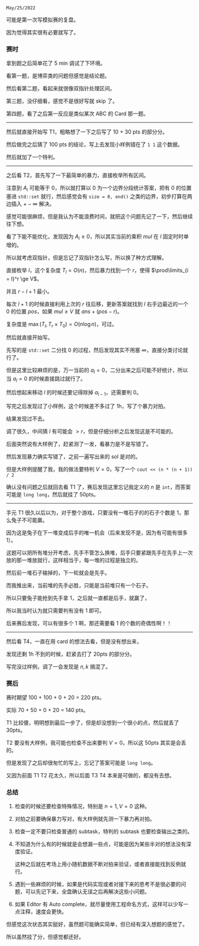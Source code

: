 `May/25/2022`

可能是第一次写模拟赛的复盘。

因为觉得其实很有必要就写了。

### 赛时

拿到题之后简单花了 5 min 调试了下环境。

看第一题，是博弈类的问题但感觉是结论题。

然后看第二题，看起来就很像双指针处理区间。

第三题，没仔细看，感觉不是很好写就 skip 了。

第四题，看了之后第一反应是类似某次 ABC 的 Card 那一题。

----

然后就直接开始写 T1，粗略想了一下之后写了 10 + 30 pts 的部分分。

然后做完之后猜了 100 pts 的结论，写上去发现小样例错在了 `1 1` 这个数据。

然后就加了一个特判。

---

之后看 T2，首先写了一下最简单的暴力，直接枚举所有区间。

注意到 $A_i$ 可能等于 0，所以就打算以 0 为一个边界分段统计答案，把有 0 的位置塞进 `std::set` 就行，然后感觉会有 `size = 0, end()` 之类的边界，初步打算在两边插入 $+-\infty$ 解决。

感觉可能很麻烦，但是我认为不能浪费时间，就把这个问题先记了一下，然后继续往下想。

看了下能不能优化，发现因为 $A_i \ge 0$，所以其实当前的乘积 $mul$ 在 $l$ 固定时时单增的。

所以就考虑双指针，但是忘记了双指针怎么写，所以换了种方式理解。

直接枚举 $l$，这个复杂度 $T_l = O(n)$，然后暴力找到一个 $r$，使得 $\prod\limits_{i = l}^r \ge V$。

并且 $r - l + 1$ 最小。

每次 $l + 1$ 的时候直接利用上次的 $r$ 往后移，更新答案就找到 $l$ 右手边最近的一个 $0$ 的位置 $pos$，如果 $mul \ge V$ 就 $ans + (pos - r)$。

复杂度是 $\max(T_l,T_r\times T_0) = O(n \log n)$，可过。

然后就直接开始写。

先写的是 `std::set` 二分找 $0$ 的过程，然后发现其实不用塞 $\infty$，直接分类讨论就行了。

但是这里比较麻烦的是，万一当前的 $a_l = 0$，二分出来之后可能不好统计，所以当 $a_l = 0$ 的时候直接跳过就行了。

然后想起来移动 $l$ 的时候还要记得除掉 $a_{l - 1}$，还需要判 $0$。

写完之后发现过了小样例，这个时候差不多过了 1h，写了个暴力对拍。

结果发现过不去。

调了很久，中间猜 $l$ 有可能会 $>r$，但是仔细分析之后发现这是不可能的。

后面突然说有大样例了，赶紧测了一发，看暴力是不是写错了。

然后发现暴力确实写错了，之前一遍写出来的 sol 是对的。

但是大样例提醒了我，我的做法要特判 $V = 0$，写了一个 `cout << (n * (n + 1)) / 2`

确认没有问题之后就回去看 T1 了，赛后发现这里忘记我定义的 $n$ 是 `int`，而答案可能是 `long long`，然后就挂了 50pts。

---

手元 T1 很久以后以为，对于整个游戏，只要没有一堆石子的的石子个数是 $1$，那么兔子不可能赢。

因为这是兔子在下一堆变成后手的唯一机会（后来发现不是，因为有可能有很多 $1$）。

这题可以把所有堆分开考虑，先手不管怎么换堆，后手只要紧跟先手在先手上一次放的那一堆放就行，这样相当于，每一堆的过程是独立的。

然后前一堆石子输掉的，下一轮就会是先手。

而我推出来，当前堆的先手必胜，只能是当前堆只有一个石子。

所以只要兔子能抢到先手拿 $1$，之后就一直都是后手，就赢了，

所以我当时认为就只需要判有没有 $1$ 即可。

后来赛后发现，可以有很多个 $1$ 啊，那还需要看 $1$ 的个数的奇偶性啊！！

---

然后看 T4，一直在用 card 的想法去看，但是没有想出来，

发现还剩 1h 不到的时候，赶紧去打了 20pts 的部分分。

写完没过样例，调了一会发现是 $n,k$ 搞混了。

### 赛后

赛时期望 100 + 100 + 0 + 20 = 220 pts。

实际 70 + 50 + 0 + 20 = 140 pts。

T1 比较傻，明明想到最后一步了，但是却没想到一个很小的点，然后就丢了 30pts。

T2 要没有大样例，我可能也检查不出来要判 $V = 0$，所以这 50pts 其实是会丢的。

但是发现了之后却很匆忙的写上，忘记了答案可能是 `long long`。

又因为前面 T1 T2 花太久，所以后面 T3 T4 本来是可做的，都没有去想。

### 总结

1. 检查的时候还要检查特殊情况，特别是 $n = 1, V = 0$ 这种。

2. 对拍之前要确保暴力写对，有大样例就先测一下暴力再对拍。

3. 检查一定不要只检查普通的 subtask，特判的 subtask 也要检查输出之类的。

4. 不知道为什么有的时候就是会想漏一些点，可能是因为某些半对的想法没有深度验证。
   
   这种之后就在考场上用小随机数据不断对拍来验证，或者直接能找到反例就行。

5. 遇到一些麻烦的时候，如果是代码实现或者对接下来的思考不是很必要的问题，可以先记下来，全盘确认无误之后再解决这些小问题。

6. 如果 Editor 有 Auto complete，就尽量使用工程命名方式，这样可以少写一点注释，速度会更快。

但感觉这次状态其实挺好，虽然题可能确实简单，但已经有深入想题的感觉了。

所以虽然挂了分，但感觉都还好。
